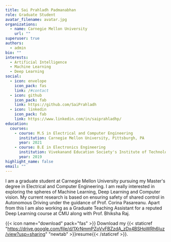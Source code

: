 ```yaml
---
title: Sai Prahladh Padmanabhan
role: Graduate Student
avatar_filename: avatar.jpg
organizations:
  - name: Carnegie Mellon University
    url: ""
superuser: true
authors:
  - admin
bio: ""
interests:
  - Artificial Intelligence
  - Machine Learning
  - Deep Learning
social:
  - icon: envelope
    icon_pack: fas
    link: /#contact
  - icon: github
    icon_pack: fab
    link: https://github.com/SaiPrahladh
  - icon: linkedin
    icon_pack: fab
    link: https://www.linkedin.com/in/saiprahladhp/
education:
  courses:
    - course: M.S in Electrical and Computer Engineering
      institution: Carnegie Mellon University, Pittsburgh, PA
      year: 2021
    - course: B.E in Electronics Engineering
      institution: Vivekanand Education Society's Institute of Technology, Mumbai, India
      year: 2019
highlight_name: false
email: ""
---
```

I am a graduate student at Carnegie Mellon University pursuing my Master's degree in Electrical and Computer Engineering. I am really interested in exploring the spheres of Machine Learning, Deep Learning and Computer vision. My current research is based on ensuring safety of shared control in Autonomous Driving under the guidance of Prof. Corina Pasareanu. Apart from this I am also working as a Graduate Teaching Assistant for a reputed Deep Learning course at CMU along with Prof. Bhiksha Raj.

{{< icon name="download" pack="fas" >}} Download my {{< staticref "https://drive.google.com/file/d/1XrNmmPZoVvFBZzdA_zDx4BSHpWRh6Iuz/view?usp=sharing" "newtab" >}}resume{{< /staticref >}}.